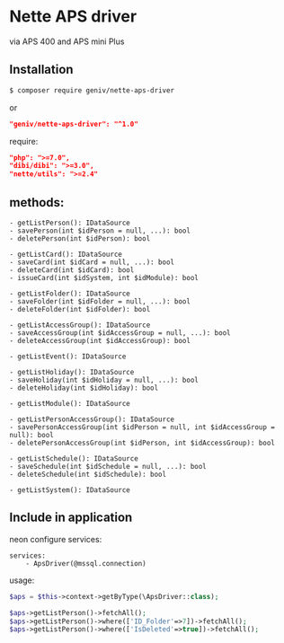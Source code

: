 Nette APS driver
================

via APS 400 and APS mini Plus

Installation
------------

```sh
$ composer require geniv/nette-aps-driver
```
or
```json
"geniv/nette-aps-driver": "^1.0"
```

require:
```json
"php": ">=7.0",
"dibi/dibi": ">=3.0",
"nette/utils": ">=2.4"
```

methods:
--------
```
- getListPerson(): IDataSource
- savePerson(int $idPerson = null, ...): bool
- deletePerson(int $idPerson): bool

- getListCard(): IDataSource
- saveCard(int $idCard = null, ...): bool
- deleteCard(int $idCard): bool
- issueCard(int $idSystem, int $idModule): bool

- getListFolder(): IDataSource
- saveFolder(int $idFolder = null, ...): bool
- deleteFolder(int $idFolder): bool

- getListAccessGroup(): IDataSource
- saveAccessGroup(int $idAccessGroup = null, ...): bool
- deleteAccessGroup(int $idAccessGroup): bool

- getListEvent(): IDataSource

- getListHoliday(): IDataSource
- saveHoliday(int $idHoliday = null, ...): bool
- deleteHoliday(int $idHoliday): bool

- getListModule(): IDataSource

- getListPersonAccessGroup(): IDataSource
- savePersonAccessGroup(int $idPerson = null, int $idAccessGroup = null): bool
- deletePersonAccessGroup(int $idPerson, int $idAccessGroup): bool

- getListSchedule(): IDataSource
- saveSchedule(int $idSchedule = null, ...): bool
- deleteSchedule(int $idSchedule): bool

- getListSystem(): IDataSource
```

Include in application
----------------------

neon configure services:
```neon
services:
    - ApsDriver(@mssql.connection)
```

usage:
```php
$aps = $this->context->getByType(\ApsDriver::class);

$aps->getListPerson()->fetchAll();
$aps->getListPerson()->where(['ID_Folder'=>7])->fetchAll();
$aps->getListPerson()->where(['IsDeleted'=>true])->fetchAll();
```
